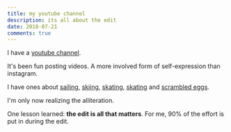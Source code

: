 ```yaml
---
title: my youtube channel
description: its all about the edit
date: 2018-07-21
comments: true
---
```


I have a [youtube channel](https://www.youtube.com/user/techkid105).

It's been fun posting videos. A more involved form of self-expression than instagram.

I have ones about [sailing](https://youtu.be/yli2zN2mV4M), [skiing](https://youtu.be/_Bn3N3SI2-o), [skating](https://youtu.be/4acqZOnjB70), [skating](https://youtu.be/ftmrS3Eg2-I) and [scrambled eggs](https://youtu.be/8iYcGz_nrj8).

I'm only now realizing the alliteration.

One lesson learned: <strong>the edit is all that matters</strong>. For me, 90% of the effort is put in during the edit.
